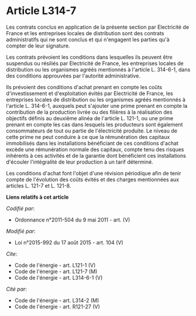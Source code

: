 # Article L314-7

Les contrats conclus en application de la présente section par Electricité de France et les entreprises locales de
distribution sont des contrats administratifs qui ne sont conclus et qui n'engagent les parties qu'à compter de leur
signature. 

Les contrats prévoient les conditions dans lesquelles ils peuvent être suspendus ou résiliés par Electricité de France, les
entreprises locales de distribution ou les organismes agréés mentionnés à l'article L. 314-6-1, dans des conditions
approuvées par l'autorité administrative. 

Ils prévoient des conditions d'achat prenant en compte les coûts d'investissement et d'exploitation évités par Electricité de
France, les entreprises locales de distribution ou les organismes agréés mentionnés à l'article L. 314-6-1, auxquels peut
s'ajouter une prime prenant en compte la contribution de la production livrée ou des filières à la réalisation des objectifs
définis au deuxième alinéa de l'article L. 121-1, ou une prime prenant en compte les cas dans lesquels les producteurs sont
également consommateurs de tout ou partie de l'électricité produite. Le niveau de cette prime ne peut conduire à ce que la
rémunération des capitaux immobilisés dans les installations bénéficiant de ces conditions d'achat excède une rémunération
normale des capitaux, compte tenu des risques inhérents à ces activités et de la garantie dont bénéficient ces installations
d'écouler l'intégralité de leur production à un tarif déterminé. 

Les conditions d'achat font l'objet d'une révision périodique afin de tenir compte de l'évolution des coûts évités et des
charges mentionnées aux articles L. 121-7 et L. 121-8.

**Liens relatifs à cet article**

_Codifié par_:

  - Ordonnance n°2011-504 du 9 mai 2011 - art. (V)

_Modifié par_:

  - Loi n°2015-992 du 17 août 2015 - art. 104 (V)

_Cite_:

  - Code de l'énergie - art. L121-1 (V)
  - Code de l'énergie - art. L121-7 (M)
  - Code de l'énergie - art. L314-6-1 (V)

_Cité par_:

  - Code de l'énergie - art. L314-2 (M)
  - Code de l'énergie - art. R121-27 (V)
